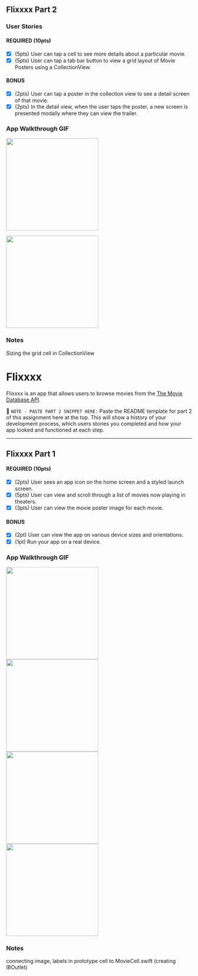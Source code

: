 ## Flixxxx Part 2

### User Stories

#### REQUIRED (10pts)
- [x] (5pts) User can tap a cell to see more details about a particular movie.
- [x] (5pts) User can tap a tab bar button to view a grid layout of Movie Posters using a CollectionView.

#### BONUS
- [x] (2pts) User can tap a poster in the collection view to see a detail screen of that movie.
- [x] (2pts) In the detail view, when the user taps the poster, a new screen is presented modally where they can view the trailer.

### App Walkthrough GIF

<img src="http://g.recordit.co/1pUIphWEM2.gif" width=250><br>


<img src="http://g.recordit.co/0GIP5uyghK.gif" width=250><br>

### Notes
Sizing the grid cell in CollectionView

# Flixxxx 

Flixxxx is an app that allows users to browse movies from the [The Movie Database API](http://docs.themoviedb.apiary.io/#).

📝 `NOTE - PASTE PART 2 SNIPPET HERE:` Paste the README template for part 2 of this assignment here at the top. This will show a history of your development process, which users stories you completed and how your app looked and functioned at each step.

---

## Flixxxx Part 1

#### REQUIRED (10pts)
- [x] (2pts) User sees an app icon on the home screen and a styled launch screen.
- [x] (5pts) User can view and scroll through a list of movies now playing in theaters.
- [x] (3pts) User can view the movie poster image for each movie.

#### BONUS
- [x] (2pt) User can view the app on various device sizes and orientations.
- [x] (1pt) Run your app on a real device.

### App Walkthrough GIF

<img src="http://g.recordit.co/qIQe9NLBf3.gif" width=250><br>
<img src="http://g.recordit.co/IEL3OgBBde.gif" width=250><br>
<img src="http://g.recordit.co/jjeJMkC9hq.gif" width=250><br>
<img src="http://g.recordit.co/P5Mza6HGDw.gif" width=250><br>

### Notes
connecting image, labels in prototype cell to MovieCell.swift (creating IBOutlet)
